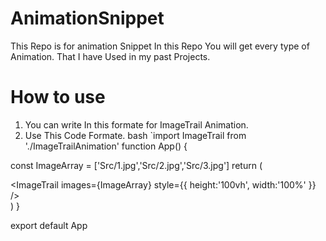 # AnimationSnippet
This Repo is for animation Snippet In this Repo You will get every type of Animation. That I have Used in my past Projects. 
# How to use
1. You can write In this formate for ImageTrail Animation.
2. Use This Code Formate.
bash `import ImageTrail from './ImageTrailAnimation'
function App() {

 const ImageArray = ['Src/1.jpg','Src/2.jpg','Src/3.jpg']
  return (
    <div>
      <ImageTrail
      images={ImageArray}
      style={{
        height:'100vh',
        width:'100%' 
      }}
      />
    </div>
  )
}

export default App